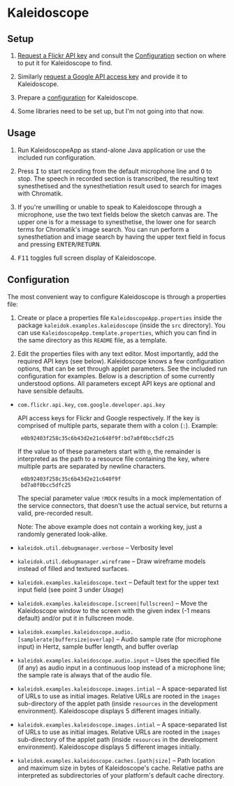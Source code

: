# Kaleidoscope

## Setup

 1. [Request a Flickr API key](https://www.flickr.com/services/api/keys/apply/)
    and consult the [Configuration] section on where to put it for Kaleidoscope
    to find.

 2. Similarly [request a Google API access key](https://www.chromium.org/developers/how-tos/api-keys)
    and provide it to Kaleidoscope.

 2. Prepare a [configuration] for Kaleidoscope.
 3. Some libraries need to be set up, but I'm not going into that now.


## Usage

 1. Run KaleidoscopeApp as stand-alone Java application or use the included run
    configuration.

 2. Press <kbd>I</kbd> to start recording from the default microphone line and
    <kbd>O</kbd> to stop. The speech in recorded section is transcribed, the
    resulting text synesthetised and the synesthetiation result used to search
    for images with Chromatik.

 3. If you're unwilling or unable to speak to Kaleidoscope through a microphone,
    use the  two text fields below the sketch canvas are. The upper one is for a
    message to synesthetise, the lower one for search terms for Chromatik's image
    search. You can run perform a synesthetiation and image search by having the
    upper text field in focus and pressing <kbd>ENTER</kbd>/<kbd>RETURN</kbd>.

 4. <kbd>F11</kbd> toggles full screen display of Kaleidoscope.


## Configuration

The most convenient way to configure Kaleidoscope is through a properties file:

 1. Create or place a properties file `KaleidoscopeApp.properties` inside the
    package `kaleidok.examples.kaleidoscope` (inside the `src` directory). You
    can use `KaleidoscopeApp.template.properties`, which you can find in the
    same directory as this `README` file, as a template.

 2. Edit the properties files with any text editor. Most importantly, add the
    required API keys (see below).
Kaleidoscope knows a few configuration options, that can be set through applet
parameters. See the included run configuration for examples. Below is a
description of some currently understood options. All parameters except API keys
are optional and have sensible defaults.

 * `com.flickr.api.key`, `com.google.developer.api.key`

    API access keys for Flickr and Google respectively. If the key is comprised of multiple parts, separate them with a colon (`:`). Example:

        e0b92403f258c35c6b43d2e21c640f9f:bd7a0f0bcc5dfc25

    If the value to of these parameters start with `@`, the remainder is
    interpreted as the path to a resource file containing the key, where multiple
    parts are separated by newline characters.

        e0b92403f258c35c6b43d2e21c640f9f
        bd7a0f0bcc5dfc25

    The special parameter value `!MOCK` results in a mock implementation of the
    service connectors, that doesn't use the actual service, but returns a valid,
    pre-recorded result.

    Note: The above example does not contain a working key, just a randomly
    generated look-alike.

 * `kaleidok.util.debugmanager.verbose` –
   Verbosity level

 * `kaleidok.util.debugmanager.wireframe` –
   Draw wireframe models instead of filled and textured surfaces.

 * `kaleidok.examples.kaleidoscope.text` –
   Default text for the upper text input field (see point 3 under *Usage*)

 * `kaleidok.examples.kaleidoscope.[screen|fullscreen]` –
   Move the Kaleidoscope window to the screen with the given index (-1 means
   default) and/or put it in fullscreen mode.

 * `kaleidok.examples.kaleidoscope.audio.[samplerate|buffersize|overlap]` –
   Audio sample rate (for microphone input) in Hertz, sample buffer length, and
   buffer overlap

 * `kaleidok.examples.kaleidoscope.audio.input` –
   Uses the specified file (if any) as audio input in a continuous loop instead of
   a microphone line; the sample rate is always that of the audio file.

 * `kaleidok.examples.kaleidoscope.images.intial` –
   A space-separated list of URLs to use as initial images. Relative URLs are
   rooted in the `images` sub-directory of the applet path (inside `resources`
   in the development environment). Kaleidoscope displays 5 different images
   initially.

 * `kaleidok.examples.kaleidoscope.images.intial` –
   A space-separated list of URLs to use as initial images. Relative URLs are
   rooted in the `images` sub-directory of the applet path (inside `resources`
   in the development environment). Kaleidoscope displays 5 different images
   initially.

 * `kaleidok.examples.kaleidoscope.caches.[path|size]` –
   Path location and maximum size in bytes of Kaleidoscope's cache. Relative
   paths are interpreted as subdirectories of your platform's default cache
   directory.


[configuration]: #configuration

